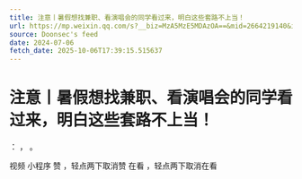 ```yaml
---
title: 注意丨暑假想找兼职、看演唱会的同学看过来，明白这些套路不上当！
url: https://mp.weixin.qq.com/s?__biz=MzA5MzE5MDAzOA==&mid=2664219140&idx=7&sn=98645991ba6d07564d1558879e38bab2
source: Doonsec's feed
date: 2024-07-06
fetch_date: 2025-10-06T17:39:15.515637
---
```


# 注意丨暑假想找兼职、看演唱会的同学看过来，明白这些套路不上当！

：
，
。

视频
小程序
赞
，轻点两下取消赞
在看
，轻点两下取消在看